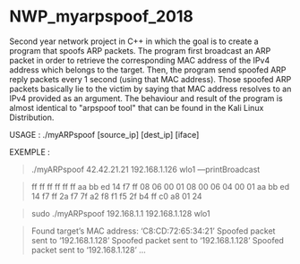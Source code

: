# NWP_myarpspoof_2018
Second year network project in C++ in which the goal is to create a program that spoofs ARP packets. The program first broadcast an ARP packet in order to retrieve the corresponding MAC address of the IPv4 address which belongs to the target. Then, the program send spoofed ARP reply packets every 1 second (using that MAC address). Those spoofed ARP packets basically lie to the victim by saying that MAC address resolves to an IPv4 provided as an argument. The behaviour and result of the program is almost identical to "arpspoof tool" that can be found in the Kali Linux Distribution.

USAGE : ./myARPspoof [source_ip] [dest_ip] [iface]

EXEMPLE : 

> ./myARPspoof 42.42.21.21 192.168.1.126 wlo1 ––printBroadcast

> ff ff ff ff ff ff aa bb ed 14 f7 ff 08 06 00 01 08 00 06 04 00 01 aa bb ed 14 f7 ff 2a f7 7f a2 f8 f1 f5 2f b4 ff c0 a8 01 24

> sudo ./myARPspoof 192.168.1.1 192.168.1.128 wlo1

> Found target’s MAC address: ‘C8:CD:72:65:34:21’
  Spoofed packet sent to ‘192.168.1.128’
  Spoofed packet sent to ‘192.168.1.128’
  Spoofed packet sent to ‘192.168.1.128’
  ...

